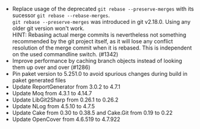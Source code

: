 * Replace usage of the deprecated `git rebase --preserve-merges` with its sucessor `git rebase --rebase-merges`.  
  `git rebase --preserve-merges` was introduced in git v2.18.0. Using any older git version won't work.  
  HINT: Rebasing actual merge commits is nevertheless not something recommended by the git project itself,
  as it will lose any conflict resolution of the merge commit when it is rebased. 
  This is independent on the used commandline switch. (#1342)
* Improve performance by caching branch objects instead of looking them up over and over (#1286)
* Pin paket version to 5.251.0 to avoid spurious changes during build in paket generated files
* Update ReportGenerator from 3.0.2 to 4.7.1
* Update Moq from 4.3.1 to 4.14.7
* Update LibGit2Sharp from 0.26.1 to 0.26.2
* Update NLog from 4.5.10 to 4.7.5
* Update Cake from 0.30 to 0.38.5 and Cake.Git from 0.19 to 0.22
* Update OpenCover from 4.6.519 to 4.7.922
